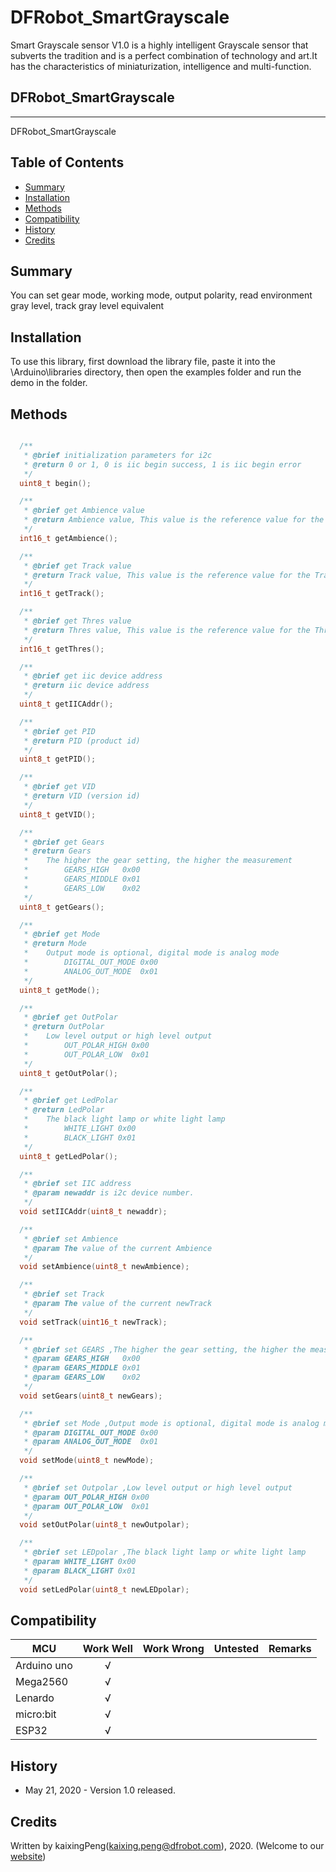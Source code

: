 # DFRobot_SmartGrayscale
Smart Grayscale sensor V1.0 is a highly intelligent Grayscale sensor that subverts the tradition and is a perfect combination of technology and art.It has the characteristics of miniaturization, intelligence and multi-function.

## DFRobot_SmartGrayscale
---------------------------------------------------------
DFRobot_SmartGrayscale


## Table of Contents

* [Summary](#Summary)
* [Installation](#installation)
* [Methods](#methods)
* [Compatibility](#compatibility)
* [History](#history)
* [Credits](#credits)

<snippet>
<content>


## Summary

You can set gear mode, working mode, output polarity, read environment gray level, track gray level equivalent

## Installation

To use this library, first download the library file, paste it into the \Arduino\libraries directory, then open the examples folder and run the demo in the folder.

## Methods

```C++

  /**
   * @brief initialization parameters for i2c
   * @return 0 or 1, 0 is iic begin success, 1 is iic begin error
   */
  uint8_t begin();

  /**
   * @brief get Ambience value
   * @return Ambience value, This value is the reference value for the Ambience
   */
  int16_t getAmbience();

  /**
   * @brief get Track value
   * @return Track value, This value is the reference value for the Track
   */
  int16_t getTrack();

  /**
   * @brief get Thres value
   * @return Thres value, This value is the reference value for the Thres line
   */
  int16_t getThres();

  /**
   * @brief get iic device address
   * @return iic device address
   */
  uint8_t getIICAddr();

  /**
   * @brief get PID
   * @return PID (product id)
   */
  uint8_t getPID();

  /**
   * @brief get VID
   * @return VID (version id)
   */
  uint8_t getVID();

  /**
   * @brief get Gears
   * @return Gears 
   *    The higher the gear setting, the higher the measurement
   *        GEARS_HIGH   0x00
   *        GEARS_MIDDLE 0x01
   *        GEARS_LOW    0x02
   */
  uint8_t getGears();

  /**
   * @brief get Mode
   * @return Mode 
   *    Output mode is optional, digital mode is analog mode
   *        DIGITAL_OUT_MODE 0x00
   *        ANALOG_OUT_MODE  0x01
   */
  uint8_t getMode();

  /**
   * @brief get OutPolar
   * @return OutPolar 
   *    Low level output or high level output
   *        OUT_POLAR_HIGH 0x00
   *        OUT_POLAR_LOW  0x01
   */
  uint8_t getOutPolar();

  /**
   * @brief get LedPolar
   * @return LedPolar 
   *    The black light lamp or white light lamp
   *        WHITE_LIGHT 0x00
   *        BLACK_LIGHT 0x01
   */
  uint8_t getLedPolar();

  /**
   * @brief set IIC address
   * @param newaddr is i2c device number.
   */
  void setIICAddr(uint8_t newaddr);

  /**
   * @brief set Ambience
   * @param The value of the current Ambience
   */
  void setAmbience(uint8_t newAmbience);

  /**
   * @brief set Track
   * @param The value of the current newTrack
   */
  void setTrack(uint16_t newTrack);

  /**
   * @brief set GEARS ,The higher the gear setting, the higher the measurement
   * @param GEARS_HIGH   0x00
   * @param GEARS_MIDDLE 0x01
   * @param GEARS_LOW    0x02
   */
  void setGears(uint8_t newGears);

  /**
   * @brief set Mode ,Output mode is optional, digital mode is analog mode
   * @param DIGITAL_OUT_MODE 0x00
   * @param ANALOG_OUT_MODE  0x01
   */
  void setMode(uint8_t newMode);

  /**
   * @brief set Outpolar ,Low level output or high level output
   * @param OUT_POLAR_HIGH 0x00
   * @param OUT_POLAR_LOW  0x01
   */
  void setOutPolar(uint8_t newOutpolar);

  /**
   * @brief set LEDpolar ,The black light lamp or white light lamp
   * @param WHITE_LIGHT 0x00
   * @param BLACK_LIGHT 0x01
   */
  void setLedPolar(uint8_t newLEDpolar);

```
## Compatibility

MCU                | Work Well | Work Wrong | Untested  | Remarks
------------------ | :----------: | :----------: | :---------: | -----
Arduino uno        |      √       |              |             | 
Mega2560           |      √       |              |             | 
Lenardo            |      √       |              |             | 
micro:bit          |      √       |              |             | 
ESP32              |      √       |              |             | 

## History

-  May 21, 2020 - Version 1.0 released.

## Credits

Written by kaixingPeng(kaixing.peng@dfrobot.com), 2020. (Welcome to our [website](https://www.dfrobot.com/))